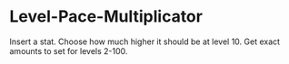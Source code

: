 # Level-Pace-Multiplicator
Insert a stat. Choose how much higher it should be at level 10. Get exact amounts to set for levels 2-100.
